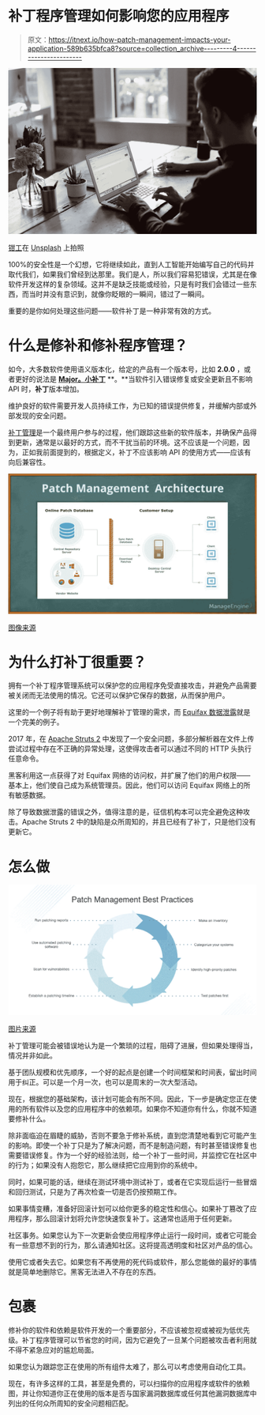 # 补丁程序管理如何影响您的应用程序

> 原文：<https://itnext.io/how-patch-management-impacts-your-application-589b635bfca8?source=collection_archive---------4----------------------->

![](img/c87fc4b327ae19d61dee4ff2b712a888.png)

[钳工](https://unsplash.com/@benchaccounting?utm_source=unsplash&utm_medium=referral&utm_content=creditCopyText)在 [Unsplash](https://unsplash.com/?utm_source=unsplash&utm_medium=referral&utm_content=creditCopyText) 上拍照

100%的安全性是一个幻想，它将继续如此，直到人工智能开始编写自己的代码并取代我们，如果我们曾经到达那里。我们是人，所以我们容易犯错误，尤其是在像软件开发这样的复杂领域。这并不是缺乏技能或经验，只是有时我们会错过一些东西，而当时并没有意识到，就像你眨眼的一瞬间，错过了一瞬间。

重要的是你如何处理这些问题——软件补丁是一种非常有效的方式。

# 什么是修补和修补程序管理？

如今，大多数软件使用语义版本化，给定的产品有一个版本号，比如 **2.0.0** ，或者更好的说法是 [**Major。小补丁**](https://medium.com/fiverr-engineering/major-minor-patch-a5298e2e1798) **。**当软件引入错误修复或安全更新且不影响 API 时，**补丁**版本增加。

维护良好的软件需要开发人员持续工作，为已知的错误提供修复，并缓解内部或外部发现的安全问题。

[补丁管理](https://resources.whitesourcesoftware.com/blog-whitesource/patch-management)是一个最终用户参与的过程，他们跟踪这些新的软件版本，并确保产品得到更新，通常是以最好的方式，而不干扰当前的环境。这不应该是一个问题，因为，正如我前面提到的，根据定义，补丁不应该影响 API 的使用方式——应该有向后兼容性。

![](img/bde085fb78478fde12f4ceeeba71c223.png)

[图像来源](https://www.youtube.com/watch?app=desktop&v=ohtlyCLty_I)

# 为什么打补丁很重要？

拥有一个补丁程序管理系统可以保护您的应用程序免受直接攻击，并避免产品需要被关闭而无法使用的情况。它还可以保护它保存的数据，从而保护用户。

这里的一个例子将有助于更好地理解补丁管理的需求，而 [Equifax 数据泄露](https://en.wikipedia.org/wiki/2017_Equifax_data_breach)就是一个完美的例子。

2017 年，在 [Apache Struts 2](https://cve.mitre.org/cgi-bin/cvename.cgi?name=CVE-2017-5638) 中发现了一个安全问题，多部分解析器在文件上传尝试过程中存在不正确的异常处理，这使得攻击者可以通过不同的 HTTP 头执行任意命令。

黑客利用这一点获得了对 Equifax 网络的访问权，并扩展了他们的用户权限——基本上，他们使自己成为系统管理员。因此，他们可以访问 Equifax 网络上的所有敏感数据。

除了导致数据泄露的错误之外，值得注意的是，征信机构本可以完全避免这种攻击。Apache Struts 2 中的缺陷是众所周知的，并且已经有了补丁，只是他们没有更新它。

# 怎么做

![](img/7455b2ef3598216c01ac9771941994dc.png)

[图片来源](https://www.dnsstuff.com/patch-management-best-practices)

补丁管理可能会被错误地认为是一个繁琐的过程，阻碍了进展，但如果处理得当，情况并非如此。

基于团队规模和优先顺序，一个好的起点是创建一个时间框架和时间表，留出时间用于纠正。可以是一个月一次，也可以是周末的一次大型活动。

现在，根据您的基础架构，该计划可能会有所不同。因此，下一步是确定您正在使用的所有软件以及您的应用程序中的依赖项。如果你不知道你有什么，你就不知道要修补什么。

除非面临迫在眉睫的威胁，否则不要急于修补系统，直到您清楚地看到它可能产生的影响。即使一个补丁只是为了解决问题，而不是制造问题，有时甚至错误修复也需要错误修复。作为一个好的经验法则，给一个补丁一些时间，并监控它在社区中的行为；如果没有人抱怨它，那么继续把它应用到你的系统中。

同时，如果可能的话，继续在测试环境中测试补丁，或者在它实现后运行一些冒烟和回归测试，只是为了再次检查一切是否仍按预期工作。

如果事情变糟，准备好回滚计划可以给你更多的稳定性和信心。如果补丁篡改了应用程序，那么回滚计划将允许您快速恢复补丁。这通常也适用于任何更新。

社区事务。如果您认为下一次更新会使应用程序停止运行一段时间，或者它可能会有一些意想不到的行为，那么请通知社区。这将提高透明度和社区对产品的信心。

使用它或者失去它。如果您有不再使用的死代码或软件，那么您能做的最好的事情就是简单地删除它。黑客无法进入不存在的东西。

# 包裹

修补你的软件和依赖是软件开发的一个重要部分，不应该被忽视或被视为低优先级。补丁程序管理可以节省您的时间，因为它避免了一旦某个问题被攻击者利用就不得不紧急应对的尴尬局面。

如果您认为跟踪您正在使用的所有组件太难了，那么可以考虑使用自动化工具。

现在，有许多这样的工具，甚至是免费的，可以扫描你的应用程序或软件的依赖图，并让你知道你正在使用的版本是否与国家漏洞数据库或任何其他漏洞数据库中列出的任何众所周知的安全问题相匹配。